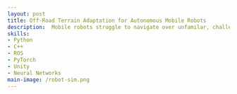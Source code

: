 ```yaml
---
layout: post
title: Off-Road Terrain Adaptation for Autonomous Mobile Robots
description:  Mobile robots struggle to navigate over unfamilar, challenging terrains, such as ice, mud, and rocks. I developed a method that helps robots quickly adapt to unknown terrains on the fly, improving their ability to move accurately and avoid obstacles.
skills: 
- Python
- C++
- ROS
- PyTorch
- Unity
- Neural Networks
main-image: /robot-sim.png
---
```

